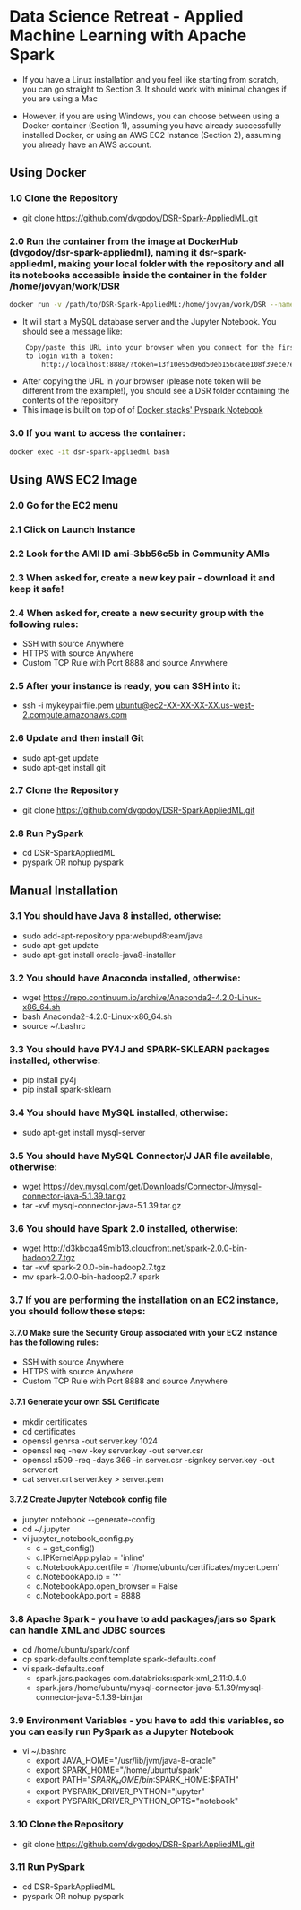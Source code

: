 # Data Science Retreat - Applied Machine Learning with Apache Spark

- If you have a Linux installation and you feel like starting from scratch, you can go straight to Section 3. It should work with minimal changes if you are using a Mac

- However, if you are using Windows, you can choose between using a Docker container (Section 1), assuming you have already successfully installed Docker, or using an AWS EC2 Instance (Section 2), assuming you already have an AWS account.

## Using Docker 

### 1.0 Clone the Repository
- git clone https://github.com/dvgodoy/DSR-Spark-AppliedML.git

### 2.0 Run the container from the image at DockerHub (dvgodoy/dsr-spark-appliedml), naming it dsr-spark-appliedml, making your local folder with the repository and all its notebooks accessible inside the container in the folder /home/jovyan/work/DSR
```bash
docker run -v /path/to/DSR-Spark-AppliedML:/home/jovyan/work/DSR --name dsr-spark-appliedml -it --rm -p 8888:8888 dvgodoy/dsr-spark-appliedml:latest
```
- It will start a MySQL database server and the Jupyter Notebook. You should see a message like:
```bash
    Copy/paste this URL into your browser when you connect for the first time,
    to login with a token:
        http://localhost:8888/?token=13f10e95d96d50eb156ca6e108f39ece7e0a8560eea11c44
```
- After copying the URL in your browser (please note token will be different from the example!), you should see a DSR folder containing the contents of the repository
- This image is built on top of of [Docker stacks' Pyspark Notebook](https://github.com/jupyter/docker-stacks/tree/master/pyspark-notebook)

### 3.0 If you want to access the container:
```bash
docker exec -it dsr-spark-appliedml bash
```

## Using AWS EC2 Image
### 2.0 Go for the EC2 menu

### 2.1 Click on Launch Instance

### 2.2 Look for the AMI ID ami-3bb56c5b in Community AMIs

### 2.3 When asked for, create a new key pair - download it and keep it safe!

### 2.4 When asked for, create a new security group with the following rules:
- SSH with source Anywhere
- HTTPS with source Anywhere
- Custom TCP Rule with Port 8888 and source Anywhere

### 2.5 After your instance is ready, you can SSH into it:
- ssh -i mykeypairfile.pem ubuntu@ec2-XX-XX-XX-XX.us-west-2.compute.amazonaws.com

### 2.6 Update and then install Git
- sudo apt-get update
- sudo apt-get install git

### 2.7 Clone the Repository
- git clone https://github.com/dvgodoy/DSR-SparkAppliedML.git

### 2.8 Run PySpark
- cd DSR-SparkAppliedML
- pyspark OR nohup pyspark

## Manual Installation
### 3.1 You should have Java 8 installed, otherwise:
- sudo add-apt-repository ppa:webupd8team/java
- sudo apt-get update
- sudo apt-get install oracle-java8-installer

### 3.2 You should have Anaconda installed, otherwise:
- wget https://repo.continuum.io/archive/Anaconda2-4.2.0-Linux-x86_64.sh
- bash Anaconda2-4.2.0-Linux-x86_64.sh
- source ~/.bashrc

### 3.3 You should have PY4J and SPARK-SKLEARN packages installed, otherwise:
- pip install py4j
- pip install spark-sklearn

### 3.4 You should have MySQL installed, otherwise:
- sudo apt-get install mysql-server

### 3.5 You should have MySQL Connector/J JAR file available, otherwise:
- wget https://dev.mysql.com/get/Downloads/Connector-J/mysql-connector-java-5.1.39.tar.gz
- tar -xvf mysql-connector-java-5.1.39.tar.gz 

### 3.6 You should have Spark 2.0 installed, otherwise:
- wget http://d3kbcqa49mib13.cloudfront.net/spark-2.0.0-bin-hadoop2.7.tgz
- tar -xvf spark-2.0.0-bin-hadoop2.7.tgz
- mv spark-2.0.0-bin-hadoop2.7 spark

### 3.7 If you are performing the installation on an EC2 instance, you should follow these steps:
#### 3.7.0 Make sure the Security Group associated with your EC2 instance has the following rules:
- SSH with source Anywhere
- HTTPS with source Anywhere
- Custom TCP Rule with Port 8888 and source Anywhere

#### 3.7.1 Generate your own SSL Certificate
- mkdir certificates
- cd certificates
- openssl genrsa -out server.key 1024
- openssl req -new -key server.key -out server.csr
- openssl x509 -req -days 366 -in server.csr -signkey server.key -out server.crt
- cat server.crt server.key > server.pem

#### 3.7.2 Create Jupyter Notebook config file
- jupyter notebook --generate-config
- cd ~/.jupyter
- vi jupyter_notebook_config.py
	- c = get_config()
	- c.IPKernelApp.pylab = 'inline'
	- c.NotebookApp.certfile = '/home/ubuntu/certificates/mycert.pem'
	- c.NotebookApp.ip = '*'
	- c.NotebookApp.open_browser = False
	- c.NotebookApp.port = 8888

### 3.8 Apache Spark - you have to add packages/jars so Spark can handle XML and JDBC sources
- cd /home/ubuntu/spark/conf
- cp spark-defaults.conf.template spark-defaults.conf
- vi spark-defaults.conf
	- spark.jars.packages    com.databricks:spark-xml_2.11:0.4.0
	- spark.jars	         /home/ubuntu/mysql-connector-java-5.1.39/mysql-connector-java-5.1.39-bin.jar

### 3.9 Environment Variables - you have to add this variables, so you can easily run PySpark as a Jupyter Notebook
- vi ~/.bashrc
	- export JAVA_HOME="/usr/lib/jvm/java-8-oracle"
	- export SPARK_HOME="/home/ubuntu/spark"
	- export PATH="$SPARK_HOME/bin:$SPARK_HOME:$PATH"
	- export PYSPARK_DRIVER_PYTHON="jupyter"
	- export PYSPARK_DRIVER_PYTHON_OPTS="notebook"

### 3.10 Clone the Repository
- git clone https://github.com/dvgodoy/DSR-SparkAppliedML.git

### 3.11 Run PySpark
- cd DSR-SparkAppliedML
- pyspark OR nohup pyspark
